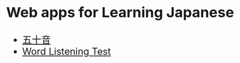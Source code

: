 ## Web apps for Learning Japanese

- [五十音](./gojuon.html)
- [Word Listening Test](./words.html)


<style>
body {font-size: 25px;}
</style>